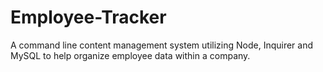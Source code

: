 # Employee-Tracker
A command line content management system utilizing Node, Inquirer and MySQL to help organize employee data within a company.
